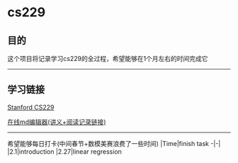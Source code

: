 # cs229
## 目的
这个项目将记录学习cs229的全过程，希望能够在1个月左右的时间完成它

---
## 学习链接
[Stanford CS229](https://www.youtube.com/watch?v=jGwO_UgTS7I&list=PLoROMvodv4rMiGQp3WXShtMGgzqpfVfbU)

[在线md编辑器(讲义+阅读记录链接)](https://stackedit.cn/app#)

---
希望能够每日打卡(中间春节+数模美赛浪费了一些时间)
|Time|finish task
-|-|
|2.1|introduction
|2.27|linear regression
